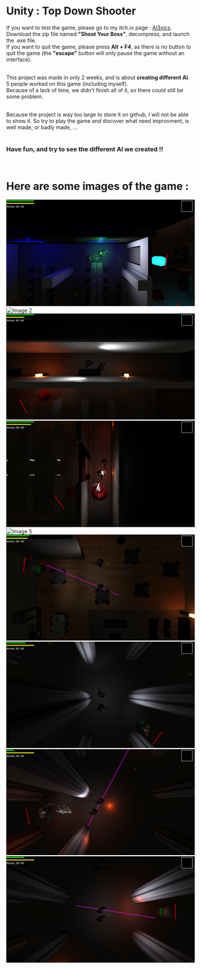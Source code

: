 # Unity : Top Down Shooter

If you want to test the game, please go to my itch.io page : [Al3xics](https://al3xics.itch.io/). Download the zip file named **"Shoot Your Boss"**, decompress, and launch the .exe file.<br>
If you want to quit the game, please press **Alt + F4**, as there is no button to quit the game (the **"escape"** button will only pause the game without an interface).<br>
<br>

This project was made in only 2 weeks, and is about **creating different AI**.<br>
5 people worked on this game (including myself).<br>
Because of a lack of time, we didn't finish all of it, so there could still be some problem.<br>
<br>

Because the project is way too large to store it on github, I will not be able to show it. So try to play the game and discover what need improvment, is well made, or badly made, ...<br>
<br>

### Have fun, and try to see the different AI we created !!
<br>

# Here are some images of the game :<br>
![Image 1](./Images/Image_1.png)
![Image 2](./Images/Image_2.png)
![Image 3](./Images/Image_3.png)
![Image 4](./Images/Image_4.png)
![Image 5](./Images/Image_5.png)
![Image 6](./Images/Image_6.png)
![Image 7](./Images/Image_7.png)
![Image 8](./Images/Image_8.png)
![Image 9](./Images/Image_9.png)
